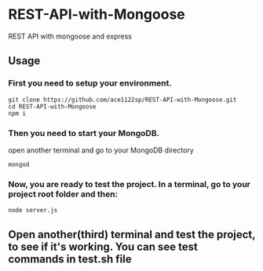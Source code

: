 # REST-API-with-Mongoose
REST API with mongoose and express

## Usage
### First you need to setup your environment.
```
git clone https://github.com/ace1122sp/REST-API-with-Mongoose.git
cd REST-API-with-Mongoose
npm i
```
### Then you need to start your MongoDB.
open another terminal and go to your MongoDB directory
```
mongod
```

### Now, you are ready to test the project. In a terminal, go to your project root folder and then:
```
node server.js 
```
## Open another(third) terminal and test the project, to see if it's working. You can see test commands in test.sh file 
